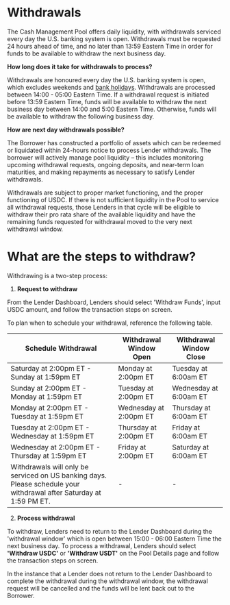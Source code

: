 # Withdrawals

The Cash Management Pool offers daily liquidity, with withdrawals serviced every day the U.S. banking system is open. Withdrawals must be requested 24 hours ahead of time, and no later than 13:59 Eastern Time in order for funds to be available to withdraw the next business day.

**How long does it take for withdrawals to process?**

Withdrawals are honoured every day the U.S. banking system is open, which excludes weekends and [bank holidays](https://www.federalreserve.gov/aboutthefed/k8.htm). Withdrawals are processed between 14:00 - 05:00 Eastern Time. If a withdrawal request is initiated before 13:59 Eastern Time, funds will be available to withdraw the next business day between 14:00 and 5:00 Eastern Time. Otherwise, funds will be available to withdraw the following business day.

**How are next day withdrawals possible?**

The Borrower has constructed a portfolio of assets which can be redeemed or liquidated within 24-hours notice to process Lender withdrawals. The borrower will actively manage pool liquidity – this includes monitoring upcoming withdrawal requests, ongoing deposits, and near-term loan maturities, and making repayments as necessary to satisfy Lender withdrawals.

Withdrawals are subject to proper market functioning, and the proper functioning of USDC. If there is not sufficient liquidity in the Pool to service all withdrawal requests, those Lenders in that cycle will be eligible to withdraw their pro rata share of the available liquidity and have the remaining funds requested for withdrawal moved to the very next withdrawal window.

# What are the steps to withdraw?

Withdrawing is a two-step process:

1. **Request to withdraw**

From the Lender Dashboard, Lenders should select 'Withdraw Funds', input USDC amount, and follow the transaction steps on screen.

To plan when to schedule your withdrawal, reference the following table.

| Schedule Withdrawal | Withdrawal Window Open | Withdrawal Window Close |
|-|-|-|
| Saturday at 2:00pm ET - Sunday at 1:59pm ET | Monday at 2:00pm ET | Tuesday at 6:00am ET |
| Sunday at 2:00pm ET - Monday at 1:59pm ET | Tuesday at 2:00pm ET | Wednesday at 6:00am ET |
| Monday at 2:00pm ET - Tuesday at 1:59pm ET | Wednesday at 2:00pm ET | Thursday at 6:00am ET |
| Tuesday at 2:00pm ET - Wednesday at 1:59pm ET | Thursday at 2:00pm ET | Friday at 6:00am ET |
| Wednesday at 2:00pm ET - Thursday at 1:59pm ET | Friday at 2:00pm ET | Saturday at 6:00am ET |
| Withdrawals will only be serviced on US banking days. Please schedule your withdrawal after Saturday at 1:59 PM ET. | - | - |


2. **Process withdrawal**

To withdraw, Lenders need to return to the Lender Dashboard during the 'withdrawal window' which is open between 15:00 - 06:00 Eastern Time the next business day. To process a withdrawal, Lenders should select **'Withdraw USDC'** or **'Withdraw USDT'** on the Pool Details page and follow the transaction steps on screen.

In the instance that a Lender does not return to the Lender Dashboard to complete the withdrawal during the withdrawal window, the withdrawal request will be cancelled and the funds will be lent back out to the Borrower.